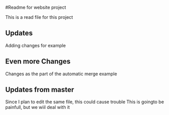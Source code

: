 #Readme for website project

This is a read file for this project

## Updates

Adding changes for example

## Even more Changes

Changes as the part of the automatic merge example

## Updates from master

Since I plan to edit the same file, this could cause trouble
This is goingto be painfull, but we wiil deal with it
